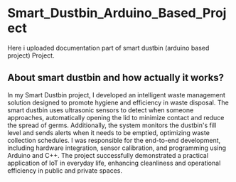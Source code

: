 # Smart_Dustbin_Arduino_Based_Project
Here i uploaded documentation part of smart dustbin (arduino based project) Project.
## About smart dustbin and how actually it works?
In my Smart Dustbin project, I developed an intelligent waste management solution designed to promote hygiene and efficiency in waste disposal. The smart dustbin uses ultrasonic sensors to detect when someone approaches, automatically opening the lid to minimize contact and reduce the spread of germs. Additionally, the system monitors the dustbin's fill level and sends alerts when it needs to be emptied, optimizing waste collection schedules. I was responsible for the end-to-end development, including hardware integration, sensor calibration, and programming using Arduino and C++. The project successfully demonstrated a practical application of IoT in everyday life, enhancing cleanliness and operational efficiency in public and private spaces.
